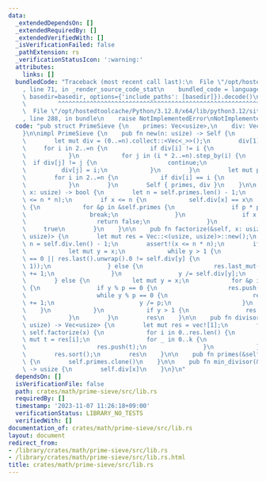 ```yaml
---
data:
  _extendedDependsOn: []
  _extendedRequiredBy: []
  _extendedVerifiedWith: []
  _isVerificationFailed: false
  _pathExtension: rs
  _verificationStatusIcon: ':warning:'
  attributes:
    links: []
  bundledCode: "Traceback (most recent call last):\n  File \"/opt/hostedtoolcache/Python/3.12.8/x64/lib/python3.12/site-packages/onlinejudge_verify/documentation/build.py\"\
    , line 71, in _render_source_code_stat\n    bundled_code = language.bundle(stat.path,\
    \ basedir=basedir, options={'include_paths': [basedir]}).decode()\n          \
    \         ^^^^^^^^^^^^^^^^^^^^^^^^^^^^^^^^^^^^^^^^^^^^^^^^^^^^^^^^^^^^^^^^^^^^^^^^^^^^^^^^^\n\
    \  File \"/opt/hostedtoolcache/Python/3.12.8/x64/lib/python3.12/site-packages/onlinejudge_verify/languages/rust.py\"\
    , line 288, in bundle\n    raise NotImplementedError\nNotImplementedError\n"
  code: "pub struct PrimeSieve {\n    primes: Vec<usize>,\n    div: Vec<usize>,\n\
    }\n\nimpl PrimeSieve {\n    pub fn new(n: usize) -> Self {\n        let n = n.max(2);\n\
    \        let mut div = (0..=n).collect::<Vec<_>>();\n        div[1] = 0;\n   \
    \     for i in 2..=n {\n            if div[i] != i {\n                continue;\n\
    \            }\n            for j in (i * 2..=n).step_by(i) {\n              \
    \  if div[j] != j {\n                    continue;\n                }\n      \
    \          div[j] = i;\n            }\n        }\n        let mut primes = vec![];\n\
    \        for i in 2..=n {\n            if div[i] == i {\n                primes.push(i);\n\
    \            }\n        }\n        Self { primes, div }\n    }\n\n    pub fn is_prime(&self,\
    \ x: usize) -> bool {\n        let n = self.primes.len() - 1;\n        assert!(x\
    \ <= n * n);\n        if x <= n {\n            self.div[x] == x\n        } else\
    \ {\n            for &p in &self.primes {\n                if p * p > x {\n  \
    \                  break;\n                }\n                if x % p == 0 {\n\
    \                    return false;\n                }\n            }\n       \
    \     true\n        }\n    }\n\n    pub fn factorize(&self, x: usize) -> Vec<(usize,\
    \ usize)> {\n        let mut res = Vec::<(usize, usize)>::new();\n        let\
    \ n = self.div.len() - 1;\n        assert!(x <= n * n);\n        if x <= n {\n\
    \            let mut y = x;\n            while y > 1 {\n                if res.len()\
    \ == 0 || res.last().unwrap().0 != self.div[y] {\n                    res.push((self.div[y],\
    \ 1));\n                } else {\n                    res.last_mut().unwrap().1\
    \ += 1;\n                }\n                y /= self.div[y];\n            }\n\
    \        } else {\n            let mut y = x;\n            for &p in &self.primes\
    \ {\n                if y % p == 0 {\n                    res.push((p, 0));\n\
    \                    while y % p == 0 {\n                        res.last_mut().unwrap().1\
    \ += 1;\n                        y /= p;\n                    }\n            \
    \    }\n            }\n            if y > 1 {\n                res.push((y, 1));\n\
    \            }\n        }\n        res\n    }\n\n    pub fn divisors(&self, x:\
    \ usize) -> Vec<usize> {\n        let mut res = vec![1];\n        for (p, k) in\
    \ self.factorize(x) {\n            for i in 0..res.len() {\n                let\
    \ mut t = res[i];\n                for _ in 0..k {\n                    t *= p;\n\
    \                    res.push(t);\n                }\n            }\n        }\n\
    \        res.sort();\n        res\n    }\n\n    pub fn primes(&self) -> Vec<usize>\
    \ {\n        self.primes.clone()\n    }\n\n    pub fn min_divisor(&self, x: usize)\
    \ -> usize {\n        self.div[x]\n    }\n}\n"
  dependsOn: []
  isVerificationFile: false
  path: crates/math/prime-sieve/src/lib.rs
  requiredBy: []
  timestamp: '2023-11-07 11:26:18+09:00'
  verificationStatus: LIBRARY_NO_TESTS
  verifiedWith: []
documentation_of: crates/math/prime-sieve/src/lib.rs
layout: document
redirect_from:
- /library/crates/math/prime-sieve/src/lib.rs
- /library/crates/math/prime-sieve/src/lib.rs.html
title: crates/math/prime-sieve/src/lib.rs
---
```

